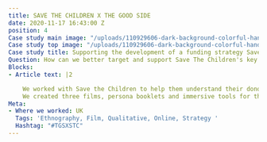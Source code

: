 ```yaml
---
title: SAVE THE CHILDREN X THE GOOD SIDE
date: 2020-11-17 16:43:00 Z
position: 4
Case study main image: "/uploads/110929606-dark-background-colorful-handp.jpeg"
Case study top image: "/uploads/110929606-dark-background-colorful-handp.jpeg"
Case study title: Supporting the development of a funding strategy Save the Children.
Question: How can we better target and support Save The Children's key audiences?
Blocks:
- Article text: |2

    We worked with Save the Children to help them understand their donor audiences and drive growth as a charity and funder. Through remote self-ethnography, depth interviews, documentary filming and workshopping, we helped them understand the needs of their audiences, the context of community life, and a strategy on how to effectively target and support them.
    We created three films, persona booklets and immersive tools for the comms teams to bring their audience segments into their workstreams.
Meta:
- Where we worked: UK
  Tags: 'Ethnography, Film, Qualitative, Online, Strategy '
  Hashtag: "#TGSXSTC"
---
```



